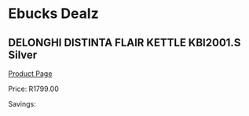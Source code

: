 
# Ebucks Dealz
## DELONGHI DISTINTA FLAIR KETTLE KBI2001.S Silver
[Product Page](https://www.ebucks.com/web/shop/productSelected.do?prodId=1149086214&catId=704985963)

Price: R1799.00

Savings: 


	